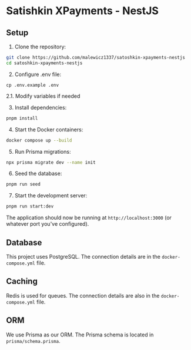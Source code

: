 # Satishkin XPayments - NestJS

## Setup

1. Clone the repository:
``` bash
git clone https://github.com/malewicz1337/satoshkin-xpayments-nestjs
cd satoshkin-xpayments-nestjs
```

2. Configure .env file:
```
cp .env.example .env
```

2.1. Modify variables if needed

3. Install dependencies:
``` bash
pnpm install
```

4. Start the Docker containers:
``` bash
docker compose up --build
```

5. Run Prisma migrations:
``` bash
npx prisma migrate dev --name init
```

6. Seed the database:
``` bash
pnpm run seed
```

7. Start the development server:
``` bash
pnpm run start:dev
```
The application should now be running at `http://localhost:3000` (or whatever port you've configured).

## Database

This project uses PostgreSQL. The connection details are in the `docker-compose.yml` file.

## Caching

Redis is used for queues. The connection details are also in the `docker-compose.yml` file.

## ORM

We use Prisma as our ORM. The Prisma schema is located in `prisma/schema.prisma`.
